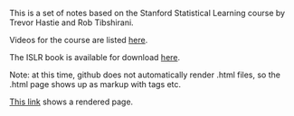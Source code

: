 This is a set of notes based on the Stanford Statistical Learning course by Trevor Hastie and Rob Tibshirani. 

Videos for the course are listed [here](http://www.dataschool.io/15-hours-of-expert-machine-learning-videos/).

The ISLR book is available for download [here](http://www-bcf.usc.edu/~gareth/ISL/).

Note: at this time, github does not automatically render .html files, so the .html page shows up as markup with tags etc.

[This link](https://htmlpreview.github.io/?https://github.com/dbolotov/statistical_learning_notes/blob/master/statistical_learning_notes.html)
shows a rendered page.